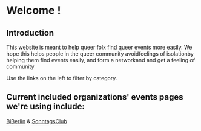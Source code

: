 # Welcome !

## Introduction

This website is meant to help queer folx find queer events more easily. We hope this helps people in the queer community avoidfeelings of isolationby helping them find events easily,  and form a networkand and get a feeling of community 

Use the links on the left to filter by category.


## Current included organizations' events pages we're using include:
[BiBerlin](https://biberlin.de/events/) & [SonntagsClub](https://sonntags-club.de/programm/programm_aktuell.php)